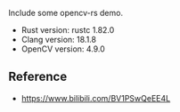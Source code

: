 Include some opencv-rs demo.

- Rust version: rustc 1.82.0
- Clang version: 18.1.8
- OpenCV version: 4.9.0

## Reference
- https://www.bilibili.com/BV1PSwQeEE4L

